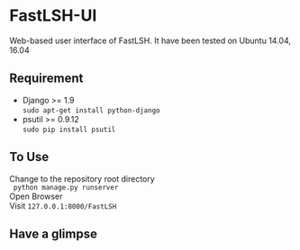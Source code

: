 # FastLSH-UI
Web-based user interface of FastLSH. It have been tested on Ubuntu 14.04, 16.04

## Requirement 
* Django >= 1.9  
    ` sudo apt-get install python-django `
* psutil >= 0.9.12  
    ` sudo pip install psutil `
  
## To Use
Change to the repository root directory  
`  python manage.py runserver `  
Open Browser  
Visit ` 127.0.0.1:8000/FastLSH `

## Have a glimpse 







